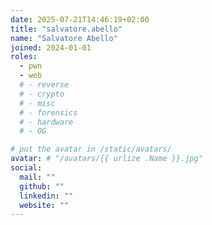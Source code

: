 ```yaml
---
date: 2025-07-21T14:46:19+02:00
title: "salvatore.abello"
name: "Salvatore Abello"
joined: 2024-01-01
roles:
  - pwn
  - web
  # - reverse
  # - crypto
  # - misc
  # - forensics
  # - hardware
  # - OG

# put the avatar in /static/avatars/
avatar: # "/avatars/{{ urlize .Name }}.jpg"
social:
  mail: ""
  github: ""
  linkedin: ""
  website: ""
---
```


